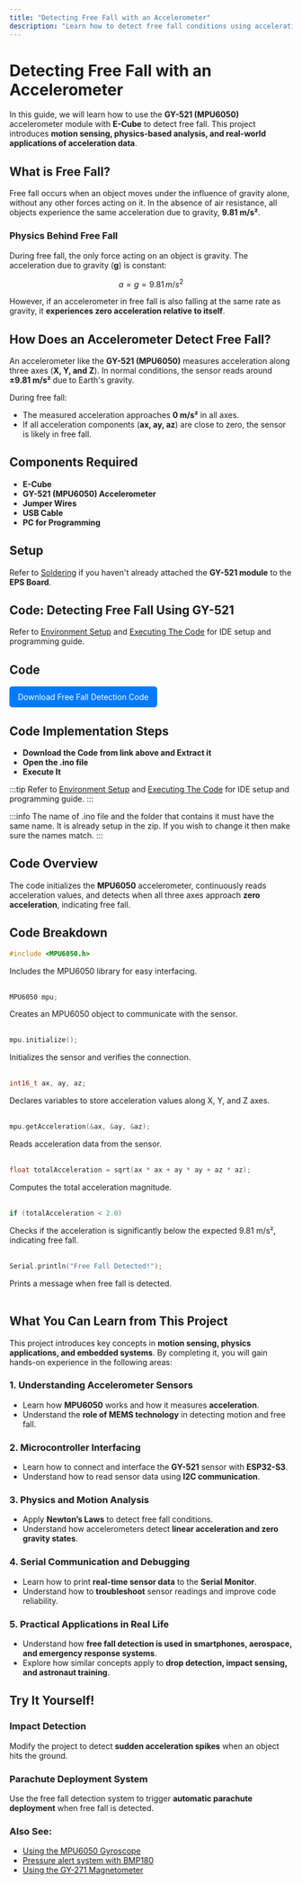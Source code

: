 ```yaml
---
title: "Detecting Free Fall with an Accelerometer"
description: "Learn how to detect free fall conditions using acceleration values from the GY-521 accelerometer."
---
```


# **Detecting Free Fall with an Accelerometer**

In this guide, we will learn how to use the **GY-521 (MPU6050)** accelerometer module with **E-Cube** to detect free fall. This project introduces **motion sensing, physics-based analysis, and real-world applications of acceleration data**.

## **What is Free Fall?**
Free fall occurs when an object moves under the influence of gravity alone, without any other forces acting on it. In the absence of air resistance, all objects experience the same acceleration due to gravity, **9.81 m/s²**.

### **Physics Behind Free Fall**
During free fall, the only force acting on an object is gravity. The acceleration due to gravity (**g**) is constant:

$$ a = g = 9.81 \, m/s^2 $$

However, if an accelerometer in free fall is also falling at the same rate as gravity, it **experiences zero acceleration relative to itself**.

## **How Does an Accelerometer Detect Free Fall?**
An accelerometer like the **GY-521 (MPU6050)** measures acceleration along three axes (**X, Y, and Z**). In normal conditions, the sensor reads around **±9.81 m/s²** due to Earth's gravity.  

During free fall:
- The measured acceleration approaches **0 m/s²** in all axes.
- If all acceleration components (**ax, ay, az**) are close to zero, the sensor is likely in free fall.

## **Components Required**
- **E-Cube**
- **GY-521 (MPU6050) Accelerometer**
- **Jumper Wires**
- **USB Cable**
- **PC for Programming**

## **Setup**
Refer to [Soldering](/en/assembly/soldering.md) if you haven't already attached the **GY-521 module** to the **EPS Board**.

## **Code: Detecting Free Fall Using GY-521**  

Refer to [Environment Setup](/en/operationguide/environmentsetup.md) and [Executing The Code](/en/operationguide/executingthecode.md) for IDE setup and programming guide.

## Code  

<a href="/public/GY521-freefall.zip" download style="display: inline-block; padding: 10px 15px; background: #007bff; color: white; text-decoration: none; border-radius: 5px;">
Download Free Fall Detection Code
</a>

## Code Implementation Steps

- **Download the Code from link above and Extract it**  
- **Open the .ino file**  
- **Execute It**  

:::tip
Refer to [Environment Setup](/en/operationguide/environmentsetup.md) and [Executing The Code](/en/operationguide/executingthecode.md) for IDE setup and programming guide.
:::

:::info
The name of .ino file and the folder that contains it must have the same name. It is already setup in the zip. If you wish to change it then make sure the names match.
:::

## **Code Overview**
The code initializes the **MPU6050** accelerometer, continuously reads acceleration values, and detects when all three axes approach **zero acceleration**, indicating free fall.

## **Code Breakdown**

```cpp
#include <MPU6050.h>
```
Includes the MPU6050 library for easy interfacing.<br><br>

```cpp
MPU6050 mpu;
```
Creates an MPU6050 object to communicate with the sensor.<br><br>

```cpp
mpu.initialize();
```
Initializes the sensor and verifies the connection.<br><br>

```cpp
int16_t ax, ay, az;
```
Declares variables to store acceleration values along X, Y, and Z axes.<br><br>

```cpp
mpu.getAcceleration(&ax, &ay, &az);
```
Reads acceleration data from the sensor.<br><br>

```cpp
float totalAcceleration = sqrt(ax * ax + ay * ay + az * az);
```

Computes the total acceleration magnitude.<br><br>

```cpp
if (totalAcceleration < 2.0)
```
Checks if the acceleration is significantly below the expected 9.81 m/s², indicating free fall.<br><br>

```cpp
Serial.println("Free Fall Detected!");
```
Prints a message when free fall is detected.<br><br>

## **What You Can Learn from This Project**  
This project introduces key concepts in **motion sensing, physics applications, and embedded systems**. By completing it, you will gain hands-on experience in the following areas:  

### **1. Understanding Accelerometer Sensors**  
- Learn how **MPU6050** works and how it measures **acceleration**.  
- Understand the **role of MEMS technology** in detecting motion and free fall.  

### **2. Microcontroller Interfacing**  
- Learn how to connect and interface the **GY-521** sensor with **ESP32-S3**.  
- Understand how to read sensor data using **I2C communication**.  

### **3. Physics and Motion Analysis**  
- Apply **Newton’s Laws** to detect free fall conditions.  
- Understand how accelerometers detect **linear acceleration and zero gravity states**.  

### **4. Serial Communication and Debugging**  
- Learn how to print **real-time sensor data** to the **Serial Monitor**.  
- Understand how to **troubleshoot** sensor readings and improve code reliability.  

### **5. Practical Applications in Real Life**  
- Understand how **free fall detection is used in smartphones, aerospace, and emergency response systems**.  
- Explore how similar concepts apply to **drop detection, impact sensing, and astronaut training**.  

## **Try It Yourself!**

### **Impact Detection**  
Modify the project to detect **sudden acceleration spikes** when an object hits the ground.

### **Parachute Deployment System**  
Use the free fall detection system to trigger **automatic parachute deployment** when free fall is detected.

### **Also See:**
- [Using the MPU6050 Gyroscope](/en/sensors/mpu6050_gyro.md)  
- [Pressure alert system with BMP180](/en/experiments/gpiosensor/pressure_led_warning)
- [Using the GY-271 Magnetometer](/en/experiments/gpiosensor/motion_detector)
